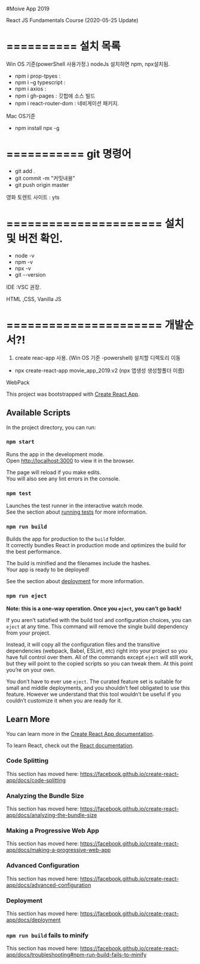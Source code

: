 #Moive App 2019

React JS Fundamentals Course (2020-05-25 Update)

==========
설치 목록
==========
Win OS 기준(powerShell 사용가정.)
nodeJs 설치하면 npm, npx설치됨.

- npm i prop-tpyes :
- npm i –g typescript :
- npm i axios :
- npm i gh-pages : 깃헙에 소스 빌드
- npm i react-router-dom : 네비게이션 패키지.

Mac OS기준
- npm install npx -g

===========
git 명령어
===========
- git add .
- git commit -m "커밋내용"
- git push origin master

영화 토렌트 사이트 : yts

======================
 설치 및 버전 확인.
======================
- node -v
- npm -v
- npx -v
- git --version

IDE :VSC 권장.

HTML ,CSS, Vanilla JS

======================
 개발순서?!
======================
1. create reac-app 사용.
(Win OS 기준 -powershell)
설치할 디렉토리 이동
- npx create-react-app movie_app_2019.v2 (npx 앱생성 생성할폴더 이름)

WebPack



This project was bootstrapped with [Create React App](https://github.com/facebook/create-react-app).

## Available Scripts

In the project directory, you can run:

### `npm start`

Runs the app in the development mode.<br />
Open [http://localhost:3000](http://localhost:3000) to view it in the browser.

The page will reload if you make edits.<br />
You will also see any lint errors in the console.

### `npm test`

Launches the test runner in the interactive watch mode.<br />
See the section about [running tests](https://facebook.github.io/create-react-app/docs/running-tests) for more information.

### `npm run build`

Builds the app for production to the `build` folder.<br />
It correctly bundles React in production mode and optimizes the build for the best performance.

The build is minified and the filenames include the hashes.<br />
Your app is ready to be deployed!

See the section about [deployment](https://facebook.github.io/create-react-app/docs/deployment) for more information.

### `npm run eject`

**Note: this is a one-way operation. Once you `eject`, you can’t go back!**

If you aren’t satisfied with the build tool and configuration choices, you can `eject` at any time. This command will remove the single build dependency from your project.

Instead, it will copy all the configuration files and the transitive dependencies (webpack, Babel, ESLint, etc) right into your project so you have full control over them. All of the commands except `eject` will still work, but they will point to the copied scripts so you can tweak them. At this point you’re on your own.

You don’t have to ever use `eject`. The curated feature set is suitable for small and middle deployments, and you shouldn’t feel obligated to use this feature. However we understand that this tool wouldn’t be useful if you couldn’t customize it when you are ready for it.

## Learn More

You can learn more in the [Create React App documentation](https://facebook.github.io/create-react-app/docs/getting-started).

To learn React, check out the [React documentation](https://reactjs.org/).

### Code Splitting

This section has moved here: https://facebook.github.io/create-react-app/docs/code-splitting

### Analyzing the Bundle Size

This section has moved here: https://facebook.github.io/create-react-app/docs/analyzing-the-bundle-size

### Making a Progressive Web App

This section has moved here: https://facebook.github.io/create-react-app/docs/making-a-progressive-web-app

### Advanced Configuration

This section has moved here: https://facebook.github.io/create-react-app/docs/advanced-configuration

### Deployment

This section has moved here: https://facebook.github.io/create-react-app/docs/deployment

### `npm run build` fails to minify

This section has moved here: https://facebook.github.io/create-react-app/docs/troubleshooting#npm-run-build-fails-to-minify

